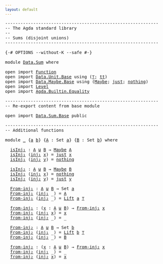 ```yaml
---
layout: default
---
```


<pre class="Agda">
<a id="1" class="Comment">------------------------------------------------------------------------</a>
<a id="74" class="Comment">-- The Agda standard library</a>
<a id="103" class="Comment">--</a>
<a id="106" class="Comment">-- Sums (disjoint unions)</a>
<a id="132" class="Comment">------------------------------------------------------------------------</a>

<a id="206" class="Symbol">{-#</a> <a id="210" class="Keyword">OPTIONS</a> <a id="218" class="Pragma">--without-K</a> <a id="230" class="Pragma">--safe</a> <a id="237" class="Symbol">#-}</a>

<a id="242" class="Keyword">module</a> <a id="249" href="Data.Sum.html" class="Module">Data.Sum</a> <a id="258" class="Keyword">where</a>

<a id="265" class="Keyword">open</a> <a id="270" class="Keyword">import</a> <a id="277" href="Function.html" class="Module">Function</a>
<a id="286" class="Keyword">open</a> <a id="291" class="Keyword">import</a> <a id="298" href="Data.Unit.Base.html" class="Module">Data.Unit.Base</a> <a id="313" class="Keyword">using</a> <a id="319" class="Symbol">(</a><a id="320" href="Agda.Builtin.Unit.html#164" class="Record">⊤</a><a id="321" class="Symbol">;</a> <a id="323" href="Agda.Builtin.Unit.html#201" class="InductiveConstructor">tt</a><a id="325" class="Symbol">)</a>
<a id="327" class="Keyword">open</a> <a id="332" class="Keyword">import</a> <a id="339" href="Data.Maybe.Base.html" class="Module">Data.Maybe.Base</a> <a id="355" class="Keyword">using</a> <a id="361" class="Symbol">(</a><a id="362" href="Data.Maybe.Base.html#795" class="Datatype">Maybe</a><a id="367" class="Symbol">;</a> <a id="369" href="Data.Maybe.Base.html#829" class="InductiveConstructor">just</a><a id="373" class="Symbol">;</a> <a id="375" href="Data.Maybe.Base.html#859" class="InductiveConstructor">nothing</a><a id="382" class="Symbol">)</a>
<a id="384" class="Keyword">open</a> <a id="389" class="Keyword">import</a> <a id="396" href="Level.html" class="Module">Level</a>
<a id="402" class="Keyword">open</a> <a id="407" class="Keyword">import</a> <a id="414" href="Agda.Builtin.Equality.html" class="Module">Agda.Builtin.Equality</a>

<a id="437" class="Comment">------------------------------------------------------------------------</a>
<a id="510" class="Comment">-- Re-export content from base module</a>

<a id="549" class="Keyword">open</a> <a id="554" class="Keyword">import</a> <a id="561" href="Data.Sum.Base.html" class="Module">Data.Sum.Base</a> <a id="575" class="Keyword">public</a>

<a id="583" class="Comment">------------------------------------------------------------------------</a>
<a id="656" class="Comment">-- Additional functions</a>

<a id="681" class="Keyword">module</a> <a id="688" href="Data.Sum.html#688" class="Module">_</a> <a id="690" class="Symbol">{</a><a id="691" href="Data.Sum.html#691" class="Bound">a</a> <a id="693" href="Data.Sum.html#693" class="Bound">b</a><a id="694" class="Symbol">}</a> <a id="696" class="Symbol">{</a><a id="697" href="Data.Sum.html#697" class="Bound">A</a> <a id="699" class="Symbol">:</a> <a id="701" class="PrimitiveType">Set</a> <a id="705" href="Data.Sum.html#691" class="Bound">a</a><a id="706" class="Symbol">}</a> <a id="708" class="Symbol">{</a><a id="709" href="Data.Sum.html#709" class="Bound">B</a> <a id="711" class="Symbol">:</a> <a id="713" class="PrimitiveType">Set</a> <a id="717" href="Data.Sum.html#693" class="Bound">b</a><a id="718" class="Symbol">}</a> <a id="720" class="Keyword">where</a>

  <a id="729" href="Data.Sum.html#729" class="Function">isInj₁</a> <a id="736" class="Symbol">:</a> <a id="738" href="Data.Sum.html#697" class="Bound">A</a> <a id="740" href="Data.Sum.Base.html#612" class="Datatype Operator">⊎</a> <a id="742" href="Data.Sum.html#709" class="Bound">B</a> <a id="744" class="Symbol">→</a> <a id="746" href="Data.Maybe.Base.html#795" class="Datatype">Maybe</a> <a id="752" href="Data.Sum.html#697" class="Bound">A</a>
  <a id="756" href="Data.Sum.html#729" class="Function">isInj₁</a> <a id="763" class="Symbol">(</a><a id="764" href="Data.Sum.Base.html#662" class="InductiveConstructor">inj₁</a> <a id="769" href="Data.Sum.html#769" class="Bound">x</a><a id="770" class="Symbol">)</a> <a id="772" class="Symbol">=</a> <a id="774" href="Data.Maybe.Base.html#829" class="InductiveConstructor">just</a> <a id="779" href="Data.Sum.html#769" class="Bound">x</a>
  <a id="783" href="Data.Sum.html#729" class="Function">isInj₁</a> <a id="790" class="Symbol">(</a><a id="791" href="Data.Sum.Base.html#687" class="InductiveConstructor">inj₂</a> <a id="796" href="Data.Sum.html#796" class="Bound">y</a><a id="797" class="Symbol">)</a> <a id="799" class="Symbol">=</a> <a id="801" href="Data.Maybe.Base.html#859" class="InductiveConstructor">nothing</a>

  <a id="812" href="Data.Sum.html#812" class="Function">isInj₂</a> <a id="819" class="Symbol">:</a> <a id="821" href="Data.Sum.html#697" class="Bound">A</a> <a id="823" href="Data.Sum.Base.html#612" class="Datatype Operator">⊎</a> <a id="825" href="Data.Sum.html#709" class="Bound">B</a> <a id="827" class="Symbol">→</a> <a id="829" href="Data.Maybe.Base.html#795" class="Datatype">Maybe</a> <a id="835" href="Data.Sum.html#709" class="Bound">B</a>
  <a id="839" href="Data.Sum.html#812" class="Function">isInj₂</a> <a id="846" class="Symbol">(</a><a id="847" href="Data.Sum.Base.html#662" class="InductiveConstructor">inj₁</a> <a id="852" href="Data.Sum.html#852" class="Bound">x</a><a id="853" class="Symbol">)</a> <a id="855" class="Symbol">=</a> <a id="857" href="Data.Maybe.Base.html#859" class="InductiveConstructor">nothing</a>
  <a id="867" href="Data.Sum.html#812" class="Function">isInj₂</a> <a id="874" class="Symbol">(</a><a id="875" href="Data.Sum.Base.html#687" class="InductiveConstructor">inj₂</a> <a id="880" href="Data.Sum.html#880" class="Bound">y</a><a id="881" class="Symbol">)</a> <a id="883" class="Symbol">=</a> <a id="885" href="Data.Maybe.Base.html#829" class="InductiveConstructor">just</a> <a id="890" href="Data.Sum.html#880" class="Bound">y</a>

  <a id="895" href="Data.Sum.html#895" class="Function">From-inj₁</a> <a id="905" class="Symbol">:</a> <a id="907" href="Data.Sum.html#697" class="Bound">A</a> <a id="909" href="Data.Sum.Base.html#612" class="Datatype Operator">⊎</a> <a id="911" href="Data.Sum.html#709" class="Bound">B</a> <a id="913" class="Symbol">→</a> <a id="915" class="PrimitiveType">Set</a> <a id="919" href="Data.Sum.html#691" class="Bound">a</a>
  <a id="923" href="Data.Sum.html#895" class="Function">From-inj₁</a> <a id="933" class="Symbol">(</a><a id="934" href="Data.Sum.Base.html#662" class="InductiveConstructor">inj₁</a> <a id="939" class="Symbol">_)</a> <a id="942" class="Symbol">=</a> <a id="944" href="Data.Sum.html#697" class="Bound">A</a>
  <a id="948" href="Data.Sum.html#895" class="Function">From-inj₁</a> <a id="958" class="Symbol">(</a><a id="959" href="Data.Sum.Base.html#687" class="InductiveConstructor">inj₂</a> <a id="964" class="Symbol">_)</a> <a id="967" class="Symbol">=</a> <a id="969" href="Level.html#400" class="Record">Lift</a> <a id="974" href="Data.Sum.html#691" class="Bound">a</a> <a id="976" href="Agda.Builtin.Unit.html#164" class="Record">⊤</a>

  <a id="981" href="Data.Sum.html#981" class="Function">from-inj₁</a> <a id="991" class="Symbol">:</a> <a id="993" class="Symbol">(</a><a id="994" href="Data.Sum.html#994" class="Bound">x</a> <a id="996" class="Symbol">:</a> <a id="998" href="Data.Sum.html#697" class="Bound">A</a> <a id="1000" href="Data.Sum.Base.html#612" class="Datatype Operator">⊎</a> <a id="1002" href="Data.Sum.html#709" class="Bound">B</a><a id="1003" class="Symbol">)</a> <a id="1005" class="Symbol">→</a> <a id="1007" href="Data.Sum.html#895" class="Function">From-inj₁</a> <a id="1017" href="Data.Sum.html#994" class="Bound">x</a>
  <a id="1021" href="Data.Sum.html#981" class="Function">from-inj₁</a> <a id="1031" class="Symbol">(</a><a id="1032" href="Data.Sum.Base.html#662" class="InductiveConstructor">inj₁</a> <a id="1037" href="Data.Sum.html#1037" class="Bound">x</a><a id="1038" class="Symbol">)</a> <a id="1040" class="Symbol">=</a> <a id="1042" href="Data.Sum.html#1037" class="Bound">x</a>
  <a id="1046" href="Data.Sum.html#981" class="Function">from-inj₁</a> <a id="1056" class="Symbol">(</a><a id="1057" href="Data.Sum.Base.html#687" class="InductiveConstructor">inj₂</a> <a id="1062" class="Symbol">_)</a> <a id="1065" class="Symbol">=</a> <a id="1067" class="Symbol">_</a>

  <a id="1072" href="Data.Sum.html#1072" class="Function">From-inj₂</a> <a id="1082" class="Symbol">:</a> <a id="1084" href="Data.Sum.html#697" class="Bound">A</a> <a id="1086" href="Data.Sum.Base.html#612" class="Datatype Operator">⊎</a> <a id="1088" href="Data.Sum.html#709" class="Bound">B</a> <a id="1090" class="Symbol">→</a> <a id="1092" class="PrimitiveType">Set</a> <a id="1096" href="Data.Sum.html#693" class="Bound">b</a>
  <a id="1100" href="Data.Sum.html#1072" class="Function">From-inj₂</a> <a id="1110" class="Symbol">(</a><a id="1111" href="Data.Sum.Base.html#662" class="InductiveConstructor">inj₁</a> <a id="1116" class="Symbol">_)</a> <a id="1119" class="Symbol">=</a> <a id="1121" href="Level.html#400" class="Record">Lift</a> <a id="1126" href="Data.Sum.html#693" class="Bound">b</a> <a id="1128" href="Agda.Builtin.Unit.html#164" class="Record">⊤</a>
  <a id="1132" href="Data.Sum.html#1072" class="Function">From-inj₂</a> <a id="1142" class="Symbol">(</a><a id="1143" href="Data.Sum.Base.html#687" class="InductiveConstructor">inj₂</a> <a id="1148" class="Symbol">_)</a> <a id="1151" class="Symbol">=</a> <a id="1153" href="Data.Sum.html#709" class="Bound">B</a>

  <a id="1158" href="Data.Sum.html#1158" class="Function">from-inj₂</a> <a id="1168" class="Symbol">:</a> <a id="1170" class="Symbol">(</a><a id="1171" href="Data.Sum.html#1171" class="Bound">x</a> <a id="1173" class="Symbol">:</a> <a id="1175" href="Data.Sum.html#697" class="Bound">A</a> <a id="1177" href="Data.Sum.Base.html#612" class="Datatype Operator">⊎</a> <a id="1179" href="Data.Sum.html#709" class="Bound">B</a><a id="1180" class="Symbol">)</a> <a id="1182" class="Symbol">→</a> <a id="1184" href="Data.Sum.html#1072" class="Function">From-inj₂</a> <a id="1194" href="Data.Sum.html#1171" class="Bound">x</a>
  <a id="1198" href="Data.Sum.html#1158" class="Function">from-inj₂</a> <a id="1208" class="Symbol">(</a><a id="1209" href="Data.Sum.Base.html#662" class="InductiveConstructor">inj₁</a> <a id="1214" class="Symbol">_)</a> <a id="1217" class="Symbol">=</a> <a id="1219" class="Symbol">_</a>
  <a id="1223" href="Data.Sum.html#1158" class="Function">from-inj₂</a> <a id="1233" class="Symbol">(</a><a id="1234" href="Data.Sum.Base.html#687" class="InductiveConstructor">inj₂</a> <a id="1239" href="Data.Sum.html#1239" class="Bound">x</a><a id="1240" class="Symbol">)</a> <a id="1242" class="Symbol">=</a> <a id="1244" href="Data.Sum.html#1239" class="Bound">x</a>
</pre>
